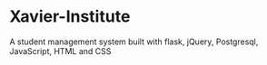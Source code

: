 # Xavier-Institute
A student management system built with flask, jQuery, Postgresql, JavaScript, HTML and CSS
